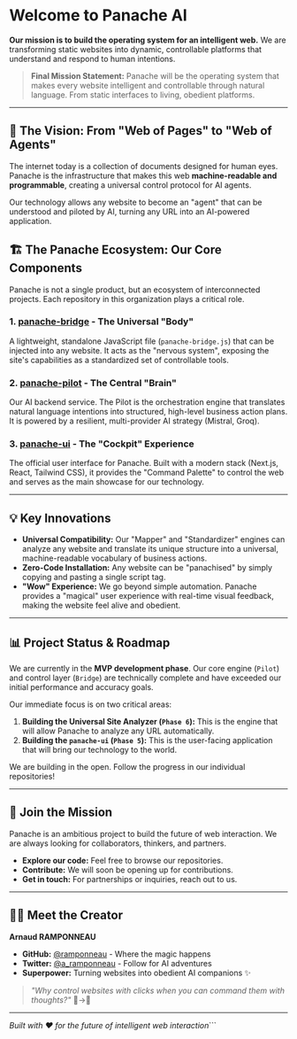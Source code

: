 # Welcome to Panache AI

**Our mission is to build the operating system for an intelligent web.** We are transforming static websites into dynamic, controllable platforms that understand and respond to human intentions.

> **Final Mission Statement:** Panache will be the operating system that makes every website intelligent and controllable through natural language. From static interfaces to living, obedient platforms.

---

## 🎯 The Vision: From "Web of Pages" to "Web of Agents"

The internet today is a collection of documents designed for human eyes. Panache is the infrastructure that makes this web **machine-readable and programmable**, creating a universal control protocol for AI agents.

Our technology allows any website to become an "agent" that can be understood and piloted by AI, turning any URL into an AI-powered application.

## 🏗️ The Panache Ecosystem: Our Core Components

Panache is not a single product, but an ecosystem of interconnected projects. Each repository in this organization plays a critical role.

### 1. **[panache-bridge](https://github.com/Panache-AI/panache-bridge)** - The Universal "Body"
A lightweight, standalone JavaScript file (`panache-bridge.js`) that can be injected into any website. It acts as the "nervous system", exposing the site's capabilities as a standardized set of controllable tools.

### 2. **[panache-pilot](https://github.com/Panache-AI/panache-pilot)** - The Central "Brain"
Our AI backend service. The Pilot is the orchestration engine that translates natural language intentions into structured, high-level business action plans. It is powered by a resilient, multi-provider AI strategy (Mistral, Groq).

### 3. **[panache-ui](https://github.com/Panache-AI/panache-ui)** - The "Cockpit" Experience
The official user interface for Panache. Built with a modern stack (Next.js, React, Tailwind CSS), it provides the "Command Palette" to control the web and serves as the main showcase for our technology.

---

## 💡 Key Innovations

*   **Universal Compatibility:** Our "Mapper" and "Standardizer" engines can analyze any website and translate its unique structure into a universal, machine-readable vocabulary of business actions.
*   **Zero-Code Installation:** Any website can be "panachised" by simply copying and pasting a single script tag.
*   **"Wow" Experience:** We go beyond simple automation. Panache provides a "magical" user experience with real-time visual feedback, making the website feel alive and obedient.

---

## 📊 Project Status & Roadmap

We are currently in the **MVP development phase**. Our core engine (`Pilot`) and control layer (`Bridge`) are technically complete and have exceeded our initial performance and accuracy goals.

Our immediate focus is on two critical areas:
1.  **Building the Universal Site Analyzer (`Phase 6`):** This is the engine that will allow Panache to analyze any URL automatically.
2.  **Building the `panache-ui` (`Phase 5`):** This is the user-facing application that will bring our technology to the world.

We are building in the open. Follow the progress in our individual repositories!

---

## 🤝 Join the Mission

Panache is an ambitious project to build the future of web interaction. We are always looking for collaborators, thinkers, and partners.

-   **Explore our code:** Feel free to browse our repositories.
-   **Contribute:** We will soon be opening up for contributions.
-   **Get in touch:** For partnerships or inquiries, reach out to us.

---

## 👨‍💻 Meet the Creator

**Arnaud RAMPONNEAU**

- **GitHub:** [@ramponneau](https://github.com/ramponneau) - Where the magic happens
- **Twitter:** [@a_ramponneau](https://twitter.com/a_ramponneau) - Follow for AI adventures
- **Superpower:** Turning websites into obedient AI companions ✨

> *"Why control websites with clicks when you can command them with thoughts?"* 🤔→🧠

---

*Built with ❤️ for the future of intelligent web interaction*```
